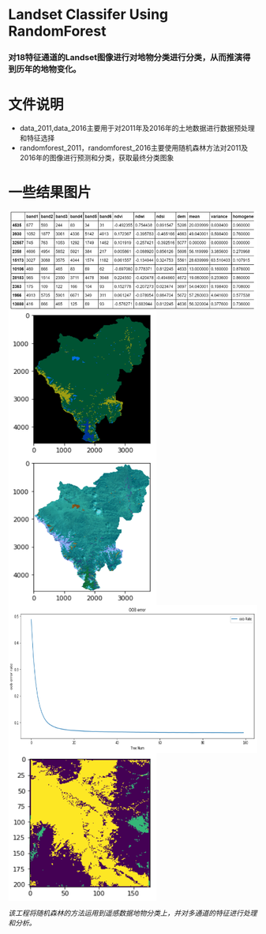 # Landset Classifer Using RandomForest

### 对18特征通道的Landset图像进行对地物分类进行分类，从而推演得到历年的地物变化。

# 文件说明
 * data_2011,data_2016主要用于对2011年及2016年的土地数据进行数据预处理和特征选择
 * randomforest_2011，randomforest_2016主要使用随机森林方法对2011及2016年的图像进行预测和分类，获取最终分类图象
 
# 一些结果图片
<img src="https://github.com/Aurora26/RandomForest_LandsetClassifer/blob/master/imgs/1.png" width="600" height="200" alt="Data" align=center />
<img src="https://github.com/Aurora26/RandomForest_LandsetClassifer/blob/master/imgs/2.png" width="300" height="300" alt="2011 Classifer Map" align=center />
<img src="https://github.com/Aurora26/RandomForest_LandsetClassifer/blob/master/imgs/3.png" width="300" height="300" alt="2011 Classifer Map with mask" align=center />
<img src="https://github.com/Aurora26/RandomForest_LandsetClassifer/blob/master/imgs/4.png" width="600" height="300" alt="Error rate" align=center />
<img src="https://github.com/Aurora26/RandomForest_LandsetClassifer/blob/master/imgs/5.png" width="300" height="300" alt="Area Classifer " align=center />


*该工程将随机森林的方法运用到遥感数据地物分类上，并对多通道的特征进行处理和分析。*
